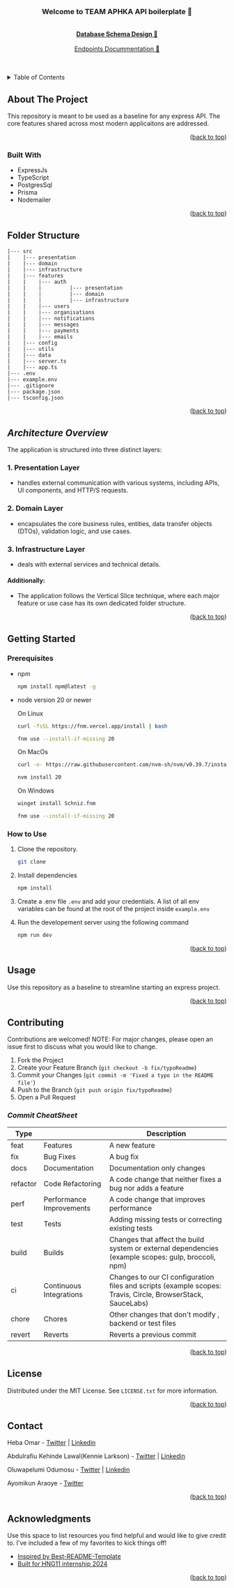 <br />
<div align="center">
<a name="readme-top"></a>
  <h3 align="center">Welcome to TEAM APHKA API boilerplate 👷</h3>

  <p align="center">
    <br />
    <a href="https://drawsql.app/teams/kennielarkson-team/diagrams/hng11-aphka"><strong>Database Schema Design 🔗</strong></a>
    <br />
    <br />
    <a href="https://openapi-server.vercel.app/docs">Endpoints Docummentation 🔗</a>
    
  </p>
</div>

<br />
<br />

<!-- TABLE OF CONTENTS -->
<details>
  <summary>Table of Contents</summary>
  <ol>
    <li>
      <a href="#about-the-project">About The Project</a>
      <ul>
        <li><a href="#built-with">Built With</a></li>
      </ul>
    </li>
     <li><a href="#architecture-overview">Architecture Overview</a></li>
    <li><a href="#folder-structure">Folder Structure</a></li>
    <li>
      <a href="#getting-started">Getting Started</a>
      <ul>
        <li><a href="#prerequisites">Prerequisites</a></li>
        <li><a href="#installation">Installation</a></li>
      </ul>
    </li>
    <li><a href="#usage">Usage</a></li>
    <li><a href="#contributing">Contributing</a></li>
    <li><a href="#license">License</a></li>
    <li><a href="#contact">Contact</a></li>
    <li><a href="#acknowledgments">Acknowledgments</a></li>
  </ol>
</details>

<!-- ABOUT THE PROJECT -->

## About The Project

This repository is meant to be used as a baseline for any express API. The core features shared across most modern applicaitons are addressed.

<p align="right">(<a href="#readme-top">back to top</a>)</p>

### Built With

- ExpressJs
- TypeScript
- PostgresSql
- Prisma
- Nodemailer

<p align="right">(<a href="#readme-top">back to top</a>)</p>

## Folder Structure

```
|--- src
|    |--- presentation
|    |--- domain
|    |--- infrastructure
|    |--- features
|    |    |--- auth
|    |    |         |--- presentation
|    |    |         |--- domain
|    |    |         |--- infrastructure
|    |    |--- users
|    |    |--- organisations
|    |    |--- notifications
|    |    |--- messages
|    |    |--- payments
|    |    |--- emails
|    |--- config
|    |--- utils
|    |--- data
|    |--- server.ts
|    |--- app.ts
|--- .env
|--- example.env
|--- .gitignore
|--- package.json
|--- tsconfig.json
```

<p align="right">(<a href="#readme-top">back to top</a>)</p>

<!-- ARCHITECTURE OVERVIEW -->

## _Architecture Overview_

The application is structured into three distinct layers:

### 1. Presentation Layer

- handles external communication with various systems, including APIs, UI components, and HTTP/S requests.

### 2. Domain Layer

- encapsulates the core business rules, entities, data transfer objects (DTOs), validation logic, and use cases.

### 3. Infrastructure Layer

- deals with external services and technical details.

#### Additionally:

- The application follows the Vertical Slice technique, where each major feature or use case has its own dedicated folder structure.

<p align="right">(<a href="#readme-top">back to top</a>)</p>

<!-- GETTING STARTED -->

## Getting Started

### Prerequisites

- npm

  ```sh
  npm install npm@latest -g
  ```

- node version 20 or newer

  On Linux

  ```sh
  curl -fsSL https://fnm.vercel.app/install | bash
  ```

  ```sh
  fnm use --install-if-missing 20
  ```

  On MacOs

  ```sh
  curl -o- https://raw.githubusercontent.com/nvm-sh/nvm/v0.39.7/install.sh | bash
  ```

  ```sh
  nvm install 20
  ```

  On Windows

  ```sh
  winget install Schniz.fnm
  ```

  ```sh
  fnm use --install-if-missing 20
  ```

### How to Use

1. Clone the repository.
   ```sh
   git clone
   ```
2. Install dependencies
   ```sh
   npm install
   ```
3. Create a .env file `.env` and add your credentials. A list of all env variables
   can be found at the root of the project inside `example.env`

4. Run the developement server using the following command
   ```sh
   npm run dev
   ```

<p align="right">(<a href="#readme-top">back to top</a>)</p>

<!-- USAGE EXAMPLES -->

## Usage

Use this repository as a baseline to streamline starting an express project.

<p align="right">(<a href="#readme-top">back to top</a>)</p>

<!-- CONTRIBUTING -->

## Contributing

Contributions are welcomed! NOTE: For major changes, please open an issue first to discuss what you would like to change.

1. Fork the Project
2. Create your Feature Branch (`git checkout -b fix/typoReadme`)
3. Commit your Changes (`git commit -m 'Fixed a typo in the README file'`)
4. Push to the Branch (`git push origin fix/typoReadme`)
5. Open a Pull Request

<!-- COMMIT CHEATSHEET -->

### _Commit CheatSheet_

| Type     |                          | Description                                                                                                 |
| -------- | ------------------------ | ----------------------------------------------------------------------------------------------------------- |
| feat     | Features                 | A new feature                                                                                               |
| fix      | Bug Fixes                | A bug fix                                                                                                   |
| docs     | Documentation            | Documentation only changes                                                                                  |
| refactor | Code Refactoring         | A code change that neither fixes a bug nor adds a feature                                                   |
| perf     | Performance Improvements | A code change that improves performance                                                                     |
| test     | Tests                    | Adding missing tests or correcting existing tests                                                           |
| build    | Builds                   | Changes that affect the build system or external dependencies (example scopes: gulp, broccoli, npm)         |
| ci       | Continuous Integrations  | Changes to our CI configuration files and scripts (example scopes: Travis, Circle, BrowserStack, SauceLabs) |
| chore    | Chores                   | Other changes that don't modify , backend or test files                                                     |
| revert   | Reverts                  | Reverts a previous commit                                                                                   |

<p align="right">(<a href="#readme-top">back to top</a>)</p>

<!-- LICENSE -->

## License

Distributed under the MIT License. See `LICENSE.txt` for more information.

<p align="right">(<a href="#readme-top">back to top</a>)</p>

<!-- CONTACT -->

## Contact

Heba Omar - [Twitter](https://twitter.com/jr_dev20) | [Linkedin](https://www.linkedin.com/in/heba-ismael-omar-645965252/)

Abdulrafiu Kehinde Lawal(Kennie Larkson) - [Twitter](https://twitter.com/kennie_larkson) | [Linkedin](https://www.linkedin.com/in/kennie-larkson/)

Oluwapelumi Odumosu - [Twitter](https://x.com/oluwapm) | [Linkedin](https://www.linkedin.com/in/oluwapm/)

Ayomikun Araoye - [Twitter](https://x.com/phoenixdahdev)

<p align="right">(<a href="#readme-top">back to top</a>)</p>

<!-- ACKNOWLEDGMENTS -->

## Acknowledgments

Use this space to list resources you find helpful and would like to give credit to. I've included a few of my favorites to kick things off!

- [Inspired by Best-README-Template](https://github.com/othneildrew/Best-README-Template)
- [Built for HNG11 internship 2024](https://hng.tech)

<p align="right">(<a href="#readme-top">back to top</a>)</p>
